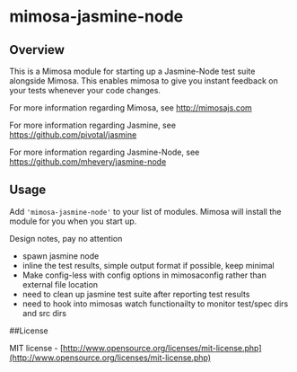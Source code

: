 mimosa-jasmine-node
===========

## Overview
This is a Mimosa module for starting up a Jasmine-Node test suite alongside Mimosa. This enables mimosa to give you instant feedback on your tests whenever your code changes. 

For more information regarding Mimosa, see http://mimosajs.com

For more information regarding Jasmine, see https://github.com/pivotal/jasmine

For more information regarding Jasmine-Node, see https://github.com/mhevery/jasmine-node

## Usage

Add `'mimosa-jasmine-node'` to your list of modules.  Mimosa will install the module for you when you start up.

Design notes, pay no attention

* spawn jasmine node
* inline the test results, simple output format if possible, keep minimal
* Make config-less with config options in mimosaconfig rather than external file location
* need to clean up jasmine test suite after reporting test results
* need to hook into mimosas watch functionailty to monitor test/spec dirs and src dirs

##License

MIT license - [http://www.opensource.org/licenses/mit-license.php](http://www.opensource.org/licenses/mit-license.php)